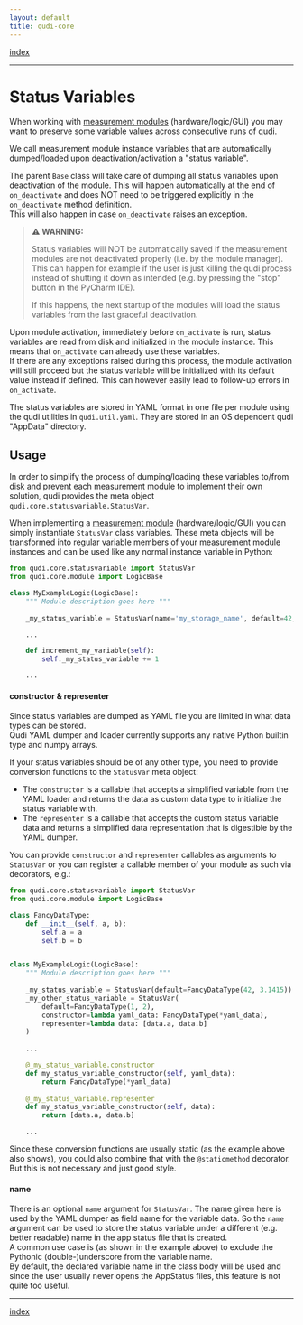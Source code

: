 ```yaml
---
layout: default
title: qudi-core
---
```


[index](../index.md)

---

# Status Variables

When working with [measurement modules](measurement_modules.md) (hardware/logic/GUI) you may want 
to preserve some variable values across consecutive runs of qudi.

We call measurement module instance variables that are automatically dumped/loaded upon 
deactivation/activation a "status variable".

The parent `Base` class will take care of dumping all status variables upon deactivation of the 
module. This will happen automatically at the end of `on_deactivate` and does NOT need to be 
triggered explicitly in the `on_deactivate` method definition.  
This will also happen in case `on_deactivate` raises an exception.

> **⚠ WARNING:**
> 
> Status variables will NOT be automatically saved if the measurement modules are not deactivated 
> properly (i.e. by the module manager).  
> This can happen for example if the user is just killing the qudi process instead of shutting it 
> down as intended (e.g. by pressing the "stop" button in the PyCharm IDE).
> 
> If this happens, the next startup of the modules will load the status variables from the last 
> graceful deactivation.

Upon module activation, immediately before `on_activate` is run, status variables are read from 
disk and initialized in the module instance. This means that `on_activate` can already use these 
variables.  
If there are any exceptions raised during this process, the module activation will still proceed 
but the status variable will be initialized with its default value instead if defined. This can 
however easily lead to follow-up errors in `on_activate`.

The status variables are stored in YAML format in one file per module using the qudi utilities in 
`qudi.util.yaml`. They are stored in an OS dependent qudi "AppData" directory.

## Usage
In order to simplify the process of dumping/loading these variables to/from disk and prevent each 
measurement module to implement their own solution, qudi provides the meta object 
`qudi.core.statusvariable.StatusVar`.

When implementing a [measurement module](measurement_modules.md) (hardware/logic/GUI) you can 
simply instantiate `StatusVar` class variables. These meta objects will be transformed into 
regular variable members of your measurement module instances and can be used like any normal 
instance variable in Python:
```python
from qudi.core.statusvariable import StatusVar
from qudi.core.module import LogicBase

class MyExampleLogic(LogicBase):
    """ Module description goes here """
    
    _my_status_variable = StatusVar(name='my_storage_name', default=42,)

    ...

    def increment_my_variable(self):
        self._my_status_variable += 1

    ...
```

#### constructor & representer
Since status variables are dumped as YAML file you are limited in what data types can be stored.  
Qudi YAML dumper and loader currently supports any native Python builtin type and numpy arrays.

If your status variables should be of any other type, you need to provide conversion functions to 
the `StatusVar` meta object:
- The `constructor` is a callable that accepts a simplified variable from the YAML loader and 
returns the data as custom data type to initialize the status variable with.
- The `representer` is a callable that accepts the custom status variable data and returns a 
simplified data representation that is digestible by the YAML dumper.

You can provide `constructor` and `representer` callables as arguments to `StatusVar` or you can
register a callable member of your module as such via decorators, e.g.:
```python
from qudi.core.statusvariable import StatusVar
from qudi.core.module import LogicBase

class FancyDataType:
    def __init__(self, a, b):
        self.a = a
        self.b = b


class MyExampleLogic(LogicBase):
    """ Module description goes here """
    
    _my_status_variable = StatusVar(default=FancyDataType(42, 3.1415))
    _my_other_status_variable = StatusVar(
        default=FancyDataType(1, 2),
        constructor=lambda yaml_data: FancyDataType(*yaml_data), 
        representer=lambda data: [data.a, data.b]
    )
    
    ...

    @_my_status_variable.constructor
    def my_status_variable_constructor(self, yaml_data):
        return FancyDataType(*yaml_data)
    
    @_my_status_variable.representer
    def my_status_variable_constructor(self, data):
        return [data.a, data.b]

    ...
```
Since these conversion functions are usually static (as the example above also shows), you could 
also combine that with the `@staticmethod` decorator. But this is not necessary and just good style.

#### name
There is an optional `name` argument for `StatusVar`. The name given here is used by the YAML 
dumper as field name for the variable data. So the `name` argument can be used to store the status 
variable under a different (e.g. better readable) name in the app status file that is created.  
A common use case is (as shown in the example above) to exclude the Pythonic (double-)underscore 
from the variable name.  
By default, the declared variable name in the class body will be used and since the user usually 
never opens the AppStatus files, this feature is not quite too useful.

---

[index](../index.md)
